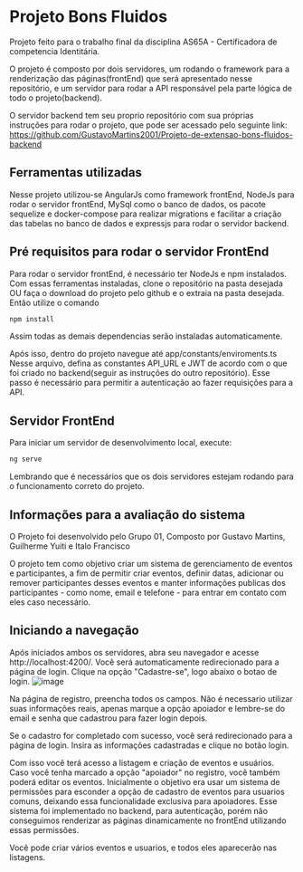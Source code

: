 # Projeto Bons Fluidos

Projeto feito para o trabalho final da disciplina AS65A - Certificadora de competencia Identitária.

O projeto é composto por dois servidores, um rodando o framework para a renderização das páginas(frontEnd) que será apresentado nesse repositório,
e um servidor para rodar a API responsável pela parte lógica de todo o projeto(backend).

O servidor backend tem seu proprio repositório com sua próprias instruções para rodar o projeto, que pode ser acessado pelo seguinte link:
https://github.com/GustavoMartins2001/Projeto-de-extensao-bons-fluidos-backend

## Ferramentas utilizadas
Nesse projeto utilizou-se AngularJs como framework frontEnd, NodeJs para rodar o servidor frontEnd, MySql como o banco de dados,
os pacote sequelize e docker-compose para realizar migrations e facilitar a criação das tabelas no banco de dados e 
expressjs para rodar o servidor backend. 



## Pré requisitos para rodar o servidor FrontEnd

Para rodar o servidor frontEnd, é necessário ter NodeJs e npm instalados.
Com essas ferramentas instaladas, clone o repositório na pasta desejada OU 
faça o download do projeto pelo github e o extraia na pasta desejada. Então utilize o comando

```bash
npm install
```
Assim todas as demais dependencias serão instaladas automaticamente.

Após isso, dentro do projeto navegue até app/constants/enviroments.ts
Nesse arquivo, defina as constantes API_URL e JWT de acordo com o que foi criado no backend(seguir as instruções do outro repositório).
Esse passo é necessário para permitir a autenticação ao fazer requisições para a API.

## Servidor FrontEnd
 
Para iniciar um servidor de desenvolvimento local, execute:

```bash
ng serve
```

Lembrando que é necessários que os dois servidores estejam rodando para o funcionamento correto do projeto.

## Informações para a avaliação do sistema

O Projeto foi desenvolvido pelo Grupo 01, Composto por Gustavo Martins, Guilherme Yuiti e Italo Francisco

O projeto tem como objetivo criar um sistema de gerenciamento de eventos e participantes, a fim de permitir criar eventos, definir datas, adicionar ou remover
participantes desses eventos e manter informações publicas dos participantes - como nome, email e telefone - para entrar em contato com eles caso necessário.

## Iniciando a navegação

Após iniciados ambos os servidores, abra seu navegador e acesse http://localhost:4200/. Você será automaticamente redirecionado para a página de login.
Clique na opção "Cadastre-se", logo abaixo o botao de login.
![image](https://github.com/user-attachments/assets/bc3a3e26-cd8c-4489-8500-c2704def0998)

Na página de registro, preencha todos os campos. Não é necessario utilizar suas informações reais,
apenas marque a opção apoiador e lembre-se do email e senha que cadastrou para fazer login depois.

Se o cadastro for completado com sucesso, você será redirecionado para a página de login. Insira as informações cadastradas e clique no botão login.

Com isso você terá acesso a listagem e criação de eventos e usuários. Caso você tenha marcado a opção "apoiador" no registro, você também poderá editar os eventos.
Inicialmente o objetivo era usar um sistema de permissões para esconder a opção de cadastro de eventos para usuarios comuns, deixando essa funcionalidade exclusiva
para apoiadores. Esse sistema foi implementado no backend, para autenticação, porém não conseguimos renderizar as páginas dinamicamente no frontEnd utilizando essas permissões.

Você pode criar vários eventos e usuarios, e todos eles aparecerão nas listagens.



